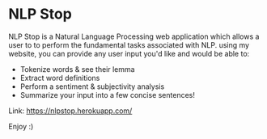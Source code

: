 # NLP Stop
NLP Stop is a Natural Language Processing web application which allows a user to to perform the fundamental tasks associated with NLP. using my website, you can provide any user input you'd like and would be able to:

- Tokenize words & see their lemma
- Extract word definitions
- Perform a sentiment & subjectivity analysis
- Summarize your input into a few concise sentences!

Link: https://nlpstop.herokuapp.com/

Enjoy :) 

